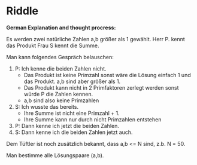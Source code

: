 # Riddle

**German Explanation and thought procress:**

Es werden zwei natürliche Zahlen a,b größer als 1 gewählt.
Herr P. kennt das Produkt Frau S kennt die Summe.

Man kann folgendes Gespräch belauschen:
1. P: Ich kenne die beiden Zahlen nicht.
   +  Das Produkt ist keine Primzahl sonst wäre die Lösung einfach 1 und das Produkt. a,b sind aber größer als 1. 
   +  Das Produkt kann nicht in 2 Primfaktoren zerlegt werden sonst würde P die Zahlen kennen.
   +  a,b sind also keine Primzahlen
2. S: Ich wusste das bereits.
   + Ihre Summe ist nicht eine Primzahl + 1.
   + Ihre Summe kann nur durch nicht Primzahlen entstehen  
3. P: Dann kenne ich jetzt die beiden Zahlen.
4. S: Dann kenne ich die beiden Zahlen jetzt auch.

Dem Tüftler ist noch zusätzlich bekannt, dass a,b <= N sind, z.b. N = 50.

Man bestimme alle Lösungspaare (a,b).
